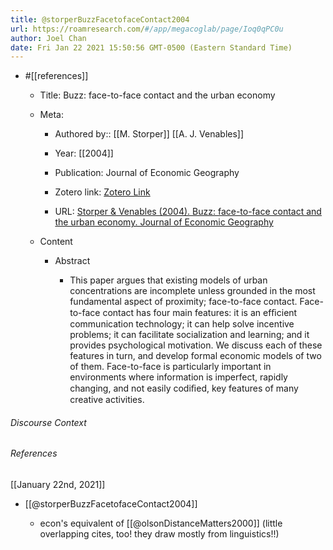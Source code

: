 ```yaml
---
title: @storperBuzzFacetofaceContact2004
url: https://roamresearch.com/#/app/megacoglab/page/Ioq0qPC0u
author: Joel Chan
date: Fri Jan 22 2021 15:50:56 GMT-0500 (Eastern Standard Time)
---
```


- #[[references]]

    - Title: Buzz: face-to-face contact and the urban economy

    - Meta:

        - Authored by:: [[M. Storper]] [[A. J. Venables]]

        - Year: [[2004]]

        - Publication: Journal of Economic Geography

        - Zotero link: [Zotero Link](zotero://select/items/7_Q7L3HESF)

        - URL: [Storper & Venables (2004). Buzz: face-to-face contact and the urban economy. Journal of Economic Geography](https://academic.oup.com/joeg/article-lookup/doi/10.1093/jnlecg/lbh027)

    - Content

        - Abstract

            - This paper argues that existing models of urban concentrations are incomplete unless grounded in the most fundamental aspect of proximity; face-to-face contact. Face-to-face contact has four main features: it is an efﬁcient communication technology; it can help solve incentive problems; it can facilitate socialization and learning; and it provides psychological motivation. We discuss each of these features in turn, and develop formal economic models of two of them. Face-to-face is particularly important in environments where information is imperfect, rapidly changing, and not easily codiﬁed, key features of many creative activities.

###### Discourse Context



###### References

[[January 22nd, 2021]]

- [[@storperBuzzFacetofaceContact2004]]

    - econ's equivalent of [[@olsonDistanceMatters2000]] (little overlapping cites, too! they draw mostly from linguistics!!)

